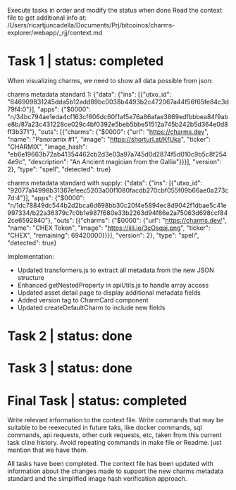 Execute tasks in order and modify the status when done
Read the context file to get additional info at: /Users/ricartjuncadella/Documents/Prj/bitcoinos/charms-explorer/webapp/_rjj/context.md


# Task 1 | status: completed
When visualizing charms, we need to show all data possible from json:

charms metadata standard 1:
{"data": {"ins": [{"utxo_id": "646909831245dda5b12add89bc0038b4493b2c472067a44f56f65fe84c3d79f4:0"}], "apps": {"$0000": "n/34bc794ae1eda4cf163cf606dc60f1af5e76a86afae3869edfbbbea84f9abe8b/87a23c431228ce029c4bf0392e5beb5bbe51512a745b242b5d364e0d8ff3b371"}, "outs": [{"charms": {"$0000": {"url": "https://charms.dev", "name": "Panoramix #1", "image": "https://shorturl.at/KfUka", "ticker": "CHARMIX", "image_hash": "eb6e19663b72ab41354462cb2d3e03a97a745d0d2874f5d010c9b5c8f2544e9c", "description": "An Ancient magician from the Gallia"}}}], "version": 2}, "type": "spell", "detected": true}

charms metadata standard with supply:
{"data": {"ins": [{"utxo_id": "92077a14998b31367efeec5203a00f1080facdb270cbf055f09b66ae0a273c7d:4"}], "apps": {"$0000": "n/1dc78849dc544b2d2bca6d698bb30c20f4e5894ec8d9042f1dbae5c41e997334/b22a36379c7c0b1e987f680e33b2263d94f86e2a75063d698ccf842ce6592840"}, "outs": [{"charms": {"$0000": {"url": "https://charms.dev/", "name": "CHEX Token", "image": "https://iili.io/3cOsqaj.png", "ticker": "CHEX", "remaining": 69420000}}}], "version": 2}, "type": "spell", "detected": true}

Implementation:
- Updated transformers.js to extract all metadata from the new JSON structure
- Enhanced getNestedProperty in apiUtils.js to handle array access
- Updated asset detail page to display additional metadata fields
- Added version tag to CharmCard component
- Updated createDefaultCharm to include new fields

# Task 2 | status: done

# Task 3 | status: done


# Final Task | status: completed
Write relevant information to the context file.
Write commands that may be suitable to be reexecuted in future taks, like docker commands, sql commands, api requests, other curk requests, etc, taken from this current task cline history.
Avoid repeating commands in make file or Readme. just mention that we have them.

All tasks have been completed. The context file has been updated with information about the changes made to support the new charms metadata standard and the simplified image hash verification approach.
